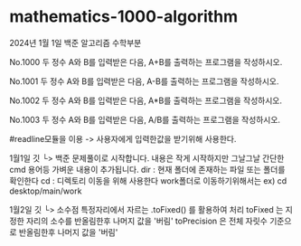 # mathematics-1000-algorithm

2024년 1월 1일 백준 알고리즘 수학부분

No.1000
두 정수 A와 B를 입력받은 다음, A+B를 출력하는 프로그램을 작성하시오.

No.1001
두 정수 A와 B를 입력받은 다음, A-B를 출력하는 프로그램을 작성하시오.

No.1002
두 정수 A와 B를 입력받은 다음, A\*B를 출력하는 프로그램을 작성하시오.

No.1003
두 정수 A와 B를 입력받은 다음, A/B를 출력하는 프로그램을 작성하시오.

#readline모듈을 이용
-> 사용자에게 입력한값을 받기위해 사용한다.

1월1일 깃
└> 백준 문제풀이로 시작합니다. 내용은 작게 시작하지만 그날그날 간단한 cmd 용어등 가벼운 내용이 추가됩니다.
dir : 현재 폴더에 존재하는 파일 또는 폴더를 확인한다
cd : 디렉토리 이동을 위해 사용한다 work폴더로 이동하기위해서는 ex) cd desktop/main/work

1월2일 깃
└> 소수점 특정자리에서 자르는 .toFixed() 를 활용하여 처리
toFixed 는 지정한 자리의 소수를 반올림한후 나머지 값을 '버림'
toPrecision 은 전체 자릿수 기준으로 반올림한후 나머지 값을 '버림'
